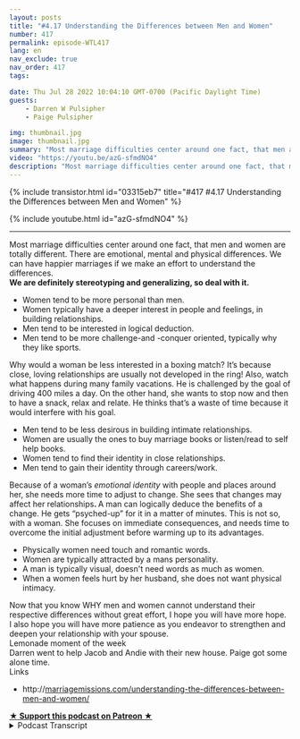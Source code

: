 ```yaml
---
layout: posts
title: "#4.17 Understanding the Differences between Men and Women"
number: 417
permalink: episode-WTL417
lang: en
nav_exclude: true
nav_order: 417
tags:

date: Thu Jul 28 2022 10:04:10 GMT-0700 (Pacific Daylight Time)
guests:
    - Darren W Pulsipher
    - Paige Pulsipher

img: thumbnail.jpg
image: thumbnail.jpg
summary: "Most marriage difficulties center around one fact, that men and women are totally different. There are emotional, mental and physical differences. We can have happier marriages if we make an effort to understand the differences."
video: "https://youtu.be/azG-sfmdNO4"
description: "Most marriage difficulties center around one fact, that men and women are totally different. There are emotional, mental and physical differences. We can have happier marriages if we make an effort to understand the differences."
---
```


<div>
{% include transistor.html id="03315eb7" title="#417 #4.17 Understanding the Differences between Men and Women" %}

{% include youtube.html id="azG-sfmdNO4" %}
</div>

---

<html><head></head><body><div>Most marriage difficulties center around one fact, that men and women are totally different. There are emotional, mental and physical differences. We can have happier marriages if we make an effort to understand the differences.</div><div><strong>We are definitely stereotyping and generalizing, so deal with it.&nbsp;</strong></div><ul><li>Women tend to be more personal than men.</li><li>Women typically have a deeper interest in people and feelings, in building relationships.&nbsp;</li><li>Men tend to be interested in logical deduction.&nbsp;</li><li>Men tend to be more challenge-and -conquer oriented, typically why they like sports.</li></ul><div>Why would a woman be less interested in a boxing match? It’s because close, loving relationships are usually not developed in the ring! Also, watch what happens during many family vacations. He is challenged by the goal of driving 400 miles a day. On the other hand, she wants to stop now and then to have a snack, relax and relate. He thinks that’s a waste of time because it would interfere with his goal.</div><ul><li>Men tend to be less desirous in building intimate relationships.</li><li>Women are usually the ones to buy marriage books or listen/read to self help books.</li><li>Women tend to find their identity in close relationships.</li><li>Men tend to gain their identity through careers/work.</li></ul><div>Because of a woman’s <em>emotional identity </em>with people and places around her, she needs more time to adjust to change. She sees that changes may affect her relationships<strong>. </strong>A man can logically deduce the benefits of a change. He gets “psyched-up” for it in a matter of minutes. This is not so, with a woman. She focuses on immediate consequences, and needs time to overcome the initial adjustment before warming up to its advantages.</div><ul><li>Physically women need touch and romantic words.&nbsp;</li><li>Women are typically attracted by a mans personality.</li><li>A man is typically visual, doesn't need words as much as women.</li><li>When a women feels hurt by her husband, she does not want physical intimacy.&nbsp;</li></ul><div>Now that you know WHY men and women cannot understand their respective differences without great effort, I hope you will have more hope. I also hope you will have more patience as you endeavor to strengthen and deepen your relationship with your spouse.</div><div>Lemonade moment of the week&nbsp;</div><div>Darren went to help Jacob and Andie with their new house. Paige got some alone time.&nbsp;</div><div>Links</div><ul><li>http://<a href="https://marriagemissions.com/understanding-the-differences-between-men-and-women/">marriagemissions.com/understanding-the-differences-between-men-and-women/</a></li></ul>
<strong>
  <a href="https://www.patreon.com/wheresthelemonade" target="_donate" rel="payment" title="★ Support this podcast on Patreon ★">★ Support this podcast on Patreon ★</a>
</strong></body></html>

<details>
<summary> Podcast Transcript </summary>

<p></p>

</details>
